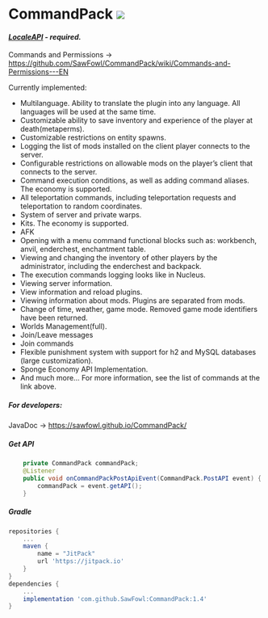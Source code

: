# CommandPack [![](https://jitpack.io/v/SawFowl/CommandPack.svg)](https://jitpack.io/#SawFowl/CommandPack)
####  ***[LocaleAPI](https://ore.spongepowered.org/Semenkovsky_Ivan/LocaleAPI) - required.***

Commands and Permissions -> https://github.com/SawFowl/CommandPack/wiki/Commands-and-Permissions---EN


Currently implemented:
* Multilanguage. Ability to translate the plugin into any language. All languages will be used at the same time.
* Customizable ability to save inventory and experience of the player at death(metaperms).
* Customizable restrictions on entity spawns.
* Logging the list of mods installed on the client player connects to the server.
* Configurable restrictions on allowable mods on the player’s client that connects to the server.
* Command execution conditions, as well as adding command aliases.  The economy is supported.
* All teleportation commands, including teleportation requests and teleportation to random coordinates. 
* System of server and private warps.
* Kits. The economy is supported.
* AFK
* Opening with a menu command functional blocks such as: workbench, anvil, enderchest, enchantment table.
* Viewing and changing the inventory of other players by the administrator, including the enderchest and backpack.
* The execution commands logging looks like in Nucleus.
* Viewing server information.
* View information and reload plugins.
* Viewing information about mods. Plugins are separated from mods.
* Change of time, weather, game mode. Removed game mode identifiers have been returned.
* Worlds Management(full).
* Join/Leave messages
* Join commands
* Flexible punishment system with support for h2 and MySQL databases (large customization).
* Sponge Economy API Implementation.
* And much more... For more information, see the list of commands at the link above.

##### For developers:
JavaDoc -> https://sawfowl.github.io/CommandPack/

##### Get API
```java
	private CommandPack commandPack;
	@Listener
	public void onCommandPackPostApiEvent(CommandPack.PostAPI event) {
		commandPack = event.getAPI();
	}
```


##### Gradle
```gradle
repositories {
	...
	maven { 
		name = "JitPack"
		url 'https://jitpack.io' 
	}
}
dependencies {
	...
	implementation 'com.github.SawFowl:CommandPack:1.4'
}
```


